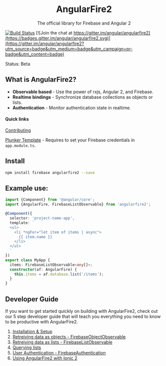 <p align="center">
  <h1 align="center">AngularFire2</h1>
  <p align="center">The official library for Firebase and Angular 2</p>
</p>

[![Build Status](https://travis-ci.org/angular/angularfire2.svg?branch=master)](https://travis-ci.org/angular/angularfire2) [![Join the chat at https://gitter.im/angular/angularfire2](https://badges.gitter.im/angular/angularfire2.svg)](https://gitter.im/angular/angularfire2?utm_source=badge&utm_medium=badge&utm_campaign=pr-badge&utm_content=badge)

Status: Beta

## What is AngularFire2?

- **Observable based** - Use the power of rxjs, Angular 2, and Firebase.
- **Realtime bindings** - Synchronize database collections as objects or lists.
- **Authentication** - Monitor authentication state in realtime.

#### Quick links
[Contributing](https://github.com/angular/angularfire2/blob/master/CONTRIBUTING.md)

[Plunker Template](http://plnkr.co/edit/4IbB5IvfkBYcj2iVAIM1?p=preview) - Requires to set your Firebase credentials in `app.module.ts`.

## Install

```bash
npm install firebase angularfire2 --save
```

## Example use:

```ts
import {Component} from '@angular/core';
import {AngularFire, FirebaseListObservable} from 'angularfire2';

@Component({
  selector: 'project-name-app',
  template: `
  <ul>
    <li *ngFor="let item of items | async">
      {{ item.name }}
    </li>
  </ul>
  `
})
export class MyApp {
  items: FirebaseListObservable<any[]>;
  constructor(af: AngularFire) {
    this.items = af.database.list('/items');
  }
}
```

## Developer Guide
If you want to get started quickly on building with AngularFire2, check out our
5 step developer guide that will teach you everything you need to know to be 
productive with AngularFire2.

1. [Installation & Setup](docs/1-install-and-setup.md)
2. [Retreiving data as objects - FirebaseObjectObservable](docs/2-retrieving-data-as-objects.md)
3. [Retreiving data as lists - FirebaseListObservable](docs/3-retrieving-data-as-lists.md)
4. [Querying lists](docs/4-querying-lists.md)
5. [User Authentication - FirebaseAuthentication](docs/5-user-authentication.md)
6. [Using AngularFire2 with Ionic 2](docs/Auth-with-Ionic2.md)
